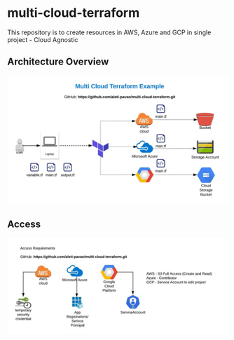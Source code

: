 # multi-cloud-terraform
This repository is to create resources in AWS, Azure and GCP in single project - Cloud Agnostic

## Architecture Overview

![architecture](docs/images/multi-cloud-terraform.jpeg)



## Access

![access](docs/images/access-multi-cloud-terraform.jpeg)